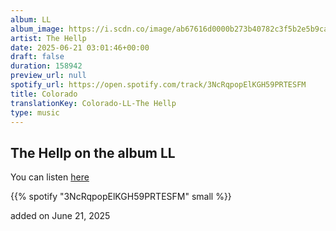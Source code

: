 ```yaml
---
album: LL
album_image: https://i.scdn.co/image/ab67616d0000b273b40782c3f5b2e5b9cae54bdb
artist: The Hellp
date: 2025-06-21 03:01:46+00:00
draft: false
duration: 158942
preview_url: null
spotify_url: https://open.spotify.com/track/3NcRqpopElKGH59PRTESFM
title: Colorado
translationKey: Colorado-LL-The Hellp
type: music
---
```



## The Hellp on the album LL

You can listen [here](https://open.spotify.com/track/3NcRqpopElKGH59PRTESFM)

{{% spotify "3NcRqpopElKGH59PRTESFM" small %}}

added on June 21, 2025